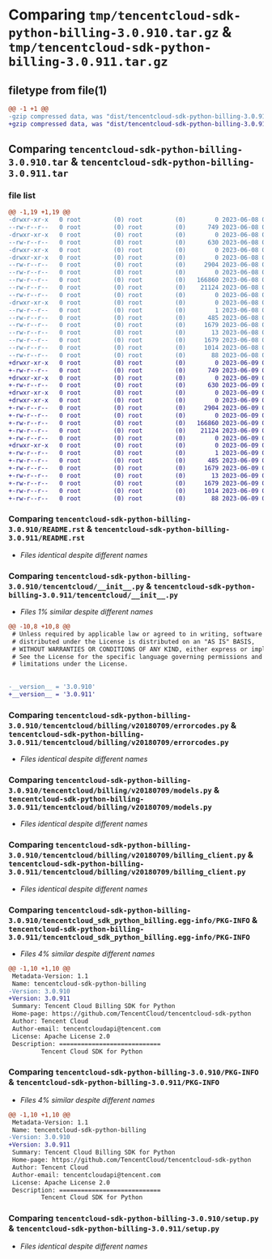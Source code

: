 # Comparing `tmp/tencentcloud-sdk-python-billing-3.0.910.tar.gz` & `tmp/tencentcloud-sdk-python-billing-3.0.911.tar.gz`

## filetype from file(1)

```diff
@@ -1 +1 @@
-gzip compressed data, was "dist/tencentcloud-sdk-python-billing-3.0.910.tar", last modified: Thu Jun  8 09:03:06 2023, max compression
+gzip compressed data, was "dist/tencentcloud-sdk-python-billing-3.0.911.tar", last modified: Fri Jun  9 02:12:30 2023, max compression
```

## Comparing `tencentcloud-sdk-python-billing-3.0.910.tar` & `tencentcloud-sdk-python-billing-3.0.911.tar`

### file list

```diff
@@ -1,19 +1,19 @@
-drwxr-xr-x   0 root         (0) root         (0)        0 2023-06-08 09:03:06.000000 tencentcloud-sdk-python-billing-3.0.910/
--rw-r--r--   0 root         (0) root         (0)      749 2023-06-08 09:03:06.000000 tencentcloud-sdk-python-billing-3.0.910/README.rst
-drwxr-xr-x   0 root         (0) root         (0)        0 2023-06-08 09:03:06.000000 tencentcloud-sdk-python-billing-3.0.910/tencentcloud/
--rw-r--r--   0 root         (0) root         (0)      630 2023-06-08 09:03:06.000000 tencentcloud-sdk-python-billing-3.0.910/tencentcloud/__init__.py
-drwxr-xr-x   0 root         (0) root         (0)        0 2023-06-08 09:03:06.000000 tencentcloud-sdk-python-billing-3.0.910/tencentcloud/billing/
-drwxr-xr-x   0 root         (0) root         (0)        0 2023-06-08 09:03:06.000000 tencentcloud-sdk-python-billing-3.0.910/tencentcloud/billing/v20180709/
--rw-r--r--   0 root         (0) root         (0)     2904 2023-06-08 09:03:06.000000 tencentcloud-sdk-python-billing-3.0.910/tencentcloud/billing/v20180709/errorcodes.py
--rw-r--r--   0 root         (0) root         (0)        0 2023-06-08 09:03:06.000000 tencentcloud-sdk-python-billing-3.0.910/tencentcloud/billing/v20180709/__init__.py
--rw-r--r--   0 root         (0) root         (0)   166860 2023-06-08 09:03:06.000000 tencentcloud-sdk-python-billing-3.0.910/tencentcloud/billing/v20180709/models.py
--rw-r--r--   0 root         (0) root         (0)    21124 2023-06-08 09:03:06.000000 tencentcloud-sdk-python-billing-3.0.910/tencentcloud/billing/v20180709/billing_client.py
--rw-r--r--   0 root         (0) root         (0)        0 2023-06-08 09:03:06.000000 tencentcloud-sdk-python-billing-3.0.910/tencentcloud/billing/__init__.py
-drwxr-xr-x   0 root         (0) root         (0)        0 2023-06-08 09:03:06.000000 tencentcloud-sdk-python-billing-3.0.910/tencentcloud_sdk_python_billing.egg-info/
--rw-r--r--   0 root         (0) root         (0)        1 2023-06-08 09:03:06.000000 tencentcloud-sdk-python-billing-3.0.910/tencentcloud_sdk_python_billing.egg-info/dependency_links.txt
--rw-r--r--   0 root         (0) root         (0)      485 2023-06-08 09:03:06.000000 tencentcloud-sdk-python-billing-3.0.910/tencentcloud_sdk_python_billing.egg-info/SOURCES.txt
--rw-r--r--   0 root         (0) root         (0)     1679 2023-06-08 09:03:06.000000 tencentcloud-sdk-python-billing-3.0.910/tencentcloud_sdk_python_billing.egg-info/PKG-INFO
--rw-r--r--   0 root         (0) root         (0)       13 2023-06-08 09:03:06.000000 tencentcloud-sdk-python-billing-3.0.910/tencentcloud_sdk_python_billing.egg-info/top_level.txt
--rw-r--r--   0 root         (0) root         (0)     1679 2023-06-08 09:03:06.000000 tencentcloud-sdk-python-billing-3.0.910/PKG-INFO
--rw-r--r--   0 root         (0) root         (0)     1014 2023-06-08 09:03:06.000000 tencentcloud-sdk-python-billing-3.0.910/setup.py
--rw-r--r--   0 root         (0) root         (0)       88 2023-06-08 09:03:06.000000 tencentcloud-sdk-python-billing-3.0.910/setup.cfg
+drwxr-xr-x   0 root         (0) root         (0)        0 2023-06-09 02:12:30.000000 tencentcloud-sdk-python-billing-3.0.911/
+-rw-r--r--   0 root         (0) root         (0)      749 2023-06-09 02:12:29.000000 tencentcloud-sdk-python-billing-3.0.911/README.rst
+drwxr-xr-x   0 root         (0) root         (0)        0 2023-06-09 02:12:30.000000 tencentcloud-sdk-python-billing-3.0.911/tencentcloud/
+-rw-r--r--   0 root         (0) root         (0)      630 2023-06-09 02:12:29.000000 tencentcloud-sdk-python-billing-3.0.911/tencentcloud/__init__.py
+drwxr-xr-x   0 root         (0) root         (0)        0 2023-06-09 02:12:30.000000 tencentcloud-sdk-python-billing-3.0.911/tencentcloud/billing/
+drwxr-xr-x   0 root         (0) root         (0)        0 2023-06-09 02:12:30.000000 tencentcloud-sdk-python-billing-3.0.911/tencentcloud/billing/v20180709/
+-rw-r--r--   0 root         (0) root         (0)     2904 2023-06-09 02:12:29.000000 tencentcloud-sdk-python-billing-3.0.911/tencentcloud/billing/v20180709/errorcodes.py
+-rw-r--r--   0 root         (0) root         (0)        0 2023-06-09 02:12:29.000000 tencentcloud-sdk-python-billing-3.0.911/tencentcloud/billing/v20180709/__init__.py
+-rw-r--r--   0 root         (0) root         (0)   166860 2023-06-09 02:12:29.000000 tencentcloud-sdk-python-billing-3.0.911/tencentcloud/billing/v20180709/models.py
+-rw-r--r--   0 root         (0) root         (0)    21124 2023-06-09 02:12:29.000000 tencentcloud-sdk-python-billing-3.0.911/tencentcloud/billing/v20180709/billing_client.py
+-rw-r--r--   0 root         (0) root         (0)        0 2023-06-09 02:12:29.000000 tencentcloud-sdk-python-billing-3.0.911/tencentcloud/billing/__init__.py
+drwxr-xr-x   0 root         (0) root         (0)        0 2023-06-09 02:12:30.000000 tencentcloud-sdk-python-billing-3.0.911/tencentcloud_sdk_python_billing.egg-info/
+-rw-r--r--   0 root         (0) root         (0)        1 2023-06-09 02:12:30.000000 tencentcloud-sdk-python-billing-3.0.911/tencentcloud_sdk_python_billing.egg-info/dependency_links.txt
+-rw-r--r--   0 root         (0) root         (0)      485 2023-06-09 02:12:30.000000 tencentcloud-sdk-python-billing-3.0.911/tencentcloud_sdk_python_billing.egg-info/SOURCES.txt
+-rw-r--r--   0 root         (0) root         (0)     1679 2023-06-09 02:12:30.000000 tencentcloud-sdk-python-billing-3.0.911/tencentcloud_sdk_python_billing.egg-info/PKG-INFO
+-rw-r--r--   0 root         (0) root         (0)       13 2023-06-09 02:12:30.000000 tencentcloud-sdk-python-billing-3.0.911/tencentcloud_sdk_python_billing.egg-info/top_level.txt
+-rw-r--r--   0 root         (0) root         (0)     1679 2023-06-09 02:12:30.000000 tencentcloud-sdk-python-billing-3.0.911/PKG-INFO
+-rw-r--r--   0 root         (0) root         (0)     1014 2023-06-09 02:12:29.000000 tencentcloud-sdk-python-billing-3.0.911/setup.py
+-rw-r--r--   0 root         (0) root         (0)       88 2023-06-09 02:12:30.000000 tencentcloud-sdk-python-billing-3.0.911/setup.cfg
```

### Comparing `tencentcloud-sdk-python-billing-3.0.910/README.rst` & `tencentcloud-sdk-python-billing-3.0.911/README.rst`

 * *Files identical despite different names*

### Comparing `tencentcloud-sdk-python-billing-3.0.910/tencentcloud/__init__.py` & `tencentcloud-sdk-python-billing-3.0.911/tencentcloud/__init__.py`

 * *Files 1% similar despite different names*

```diff
@@ -10,8 +10,8 @@
 # Unless required by applicable law or agreed to in writing, software
 # distributed under the License is distributed on an "AS IS" BASIS,
 # WITHOUT WARRANTIES OR CONDITIONS OF ANY KIND, either express or implied.
 # See the License for the specific language governing permissions and
 # limitations under the License.
 
 
-__version__ = '3.0.910'
+__version__ = '3.0.911'
```

### Comparing `tencentcloud-sdk-python-billing-3.0.910/tencentcloud/billing/v20180709/errorcodes.py` & `tencentcloud-sdk-python-billing-3.0.911/tencentcloud/billing/v20180709/errorcodes.py`

 * *Files identical despite different names*

### Comparing `tencentcloud-sdk-python-billing-3.0.910/tencentcloud/billing/v20180709/models.py` & `tencentcloud-sdk-python-billing-3.0.911/tencentcloud/billing/v20180709/models.py`

 * *Files identical despite different names*

### Comparing `tencentcloud-sdk-python-billing-3.0.910/tencentcloud/billing/v20180709/billing_client.py` & `tencentcloud-sdk-python-billing-3.0.911/tencentcloud/billing/v20180709/billing_client.py`

 * *Files identical despite different names*

### Comparing `tencentcloud-sdk-python-billing-3.0.910/tencentcloud_sdk_python_billing.egg-info/PKG-INFO` & `tencentcloud-sdk-python-billing-3.0.911/tencentcloud_sdk_python_billing.egg-info/PKG-INFO`

 * *Files 4% similar despite different names*

```diff
@@ -1,10 +1,10 @@
 Metadata-Version: 1.1
 Name: tencentcloud-sdk-python-billing
-Version: 3.0.910
+Version: 3.0.911
 Summary: Tencent Cloud Billing SDK for Python
 Home-page: https://github.com/TencentCloud/tencentcloud-sdk-python
 Author: Tencent Cloud
 Author-email: tencentcloudapi@tencent.com
 License: Apache License 2.0
 Description: ============================
         Tencent Cloud SDK for Python
```

### Comparing `tencentcloud-sdk-python-billing-3.0.910/PKG-INFO` & `tencentcloud-sdk-python-billing-3.0.911/PKG-INFO`

 * *Files 4% similar despite different names*

```diff
@@ -1,10 +1,10 @@
 Metadata-Version: 1.1
 Name: tencentcloud-sdk-python-billing
-Version: 3.0.910
+Version: 3.0.911
 Summary: Tencent Cloud Billing SDK for Python
 Home-page: https://github.com/TencentCloud/tencentcloud-sdk-python
 Author: Tencent Cloud
 Author-email: tencentcloudapi@tencent.com
 License: Apache License 2.0
 Description: ============================
         Tencent Cloud SDK for Python
```

### Comparing `tencentcloud-sdk-python-billing-3.0.910/setup.py` & `tencentcloud-sdk-python-billing-3.0.911/setup.py`

 * *Files identical despite different names*

